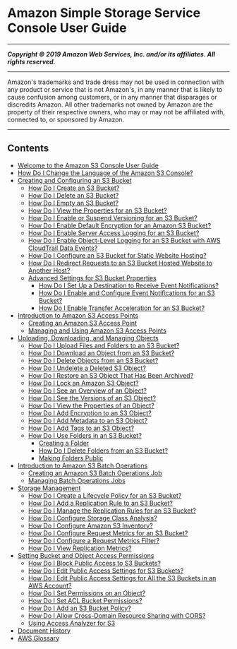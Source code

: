 # Amazon Simple Storage Service Console User Guide

-----
*****Copyright &copy; 2019 Amazon Web Services, Inc. and/or its affiliates. All rights reserved.*****

-----
Amazon's trademarks and trade dress may not be used in 
     connection with any product or service that is not Amazon's, 
     in any manner that is likely to cause confusion among customers, 
     or in any manner that disparages or discredits Amazon. All other 
     trademarks not owned by Amazon are the property of their respective
     owners, who may or may not be affiliated with, connected to, or 
     sponsored by Amazon.

-----
## Contents
+ [Welcome to the Amazon S3 Console User Guide](what-is-s3.md)
+ [How Do I Change the Language of the Amazon S3 Console?](change-ui-language.md)
+ [Creating and Configuring an S3 Bucket](create-configure-bucket.md)
   + [How Do I Create an S3 Bucket?](create-bucket.md)
   + [How Do I Delete an S3 Bucket?](delete-bucket.md)
   + [How Do I Empty an S3 Bucket?](empty-bucket.md)
   + [How Do I View the Properties for an S3 Bucket?](view-bucket-properties.md)
   + [How Do I Enable or Suspend Versioning for an S3 Bucket?](enable-versioning.md)
   + [How Do I Enable Default Encryption for an Amazon S3 Bucket?](default-bucket-encryption.md)
   + [How Do I Enable Server Access Logging for an S3 Bucket?](server-access-logging.md)
   + [How Do I Enable Object-Level Logging for an S3 Bucket with AWS CloudTrail Data Events?](enable-cloudtrail-events.md)
   + [How Do I Configure an S3 Bucket for Static Website Hosting?](static-website-hosting.md)
   + [How Do I Redirect Requests to an S3 Bucket Hosted Website to Another Host?](redirect-website-requests.md)
   + [Advanced Settings for S3 Bucket Properties](setup-advanced-bucket-properties.md)
      + [How Do I Set Up a Destination to Receive Event Notifications?](setup-event-notification-destination.md)
      + [How Do I Enable and Configure Event Notifications for an S3 Bucket?](enable-event-notifications.md)
      + [How Do I Enable Transfer Acceleration for an S3 Bucket?](enable-transfer-acceleration.md)
+ [Introduction to Amazon S3 Access Points](access-points.md)
   + [Creating an Amazon S3 Access Point](access-points-create-ap.md)
   + [Managing and Using Amazon S3 Access Points](access-points-manage.md)
+ [Uploading, Downloading, and Managing Objects](upload-download-objects.md)
   + [How Do I Upload Files and Folders to an S3 Bucket?](upload-objects.md)
   + [How Do I Download an Object from an S3 Bucket?](download-objects.md)
   + [How Do I Delete Objects from an S3 Bucket?](delete-objects.md)
   + [How Do I Undelete a Deleted S3 Object?](undelete-objects.md)
   + [How Do I Restore an S3 Object That Has Been Archived?](restore-archived-objects.md)
   + [How Do I Lock an Amazon S3 Object?](object-lock.md)
   + [How Do I See an Overview of an Object?](view-object-overview.md)
   + [How Do I See the Versions of an S3 Object?](view-object-versions.md)
   + [How Do I View the Properties of an Object?](view-object-properties.md)
   + [How Do I Add Encryption to an S3 Object?](add-object-encryption.md)
   + [How Do I Add Metadata to an S3 Object?](add-object-metadata.md)
   + [How Do I Add Tags to an S3 Object?](add-object-tags.md)
   + [How Do I Use Folders in an S3 Bucket?](using-folders.md)
      + [Creating a Folder](create-folder.md)
      + [How Do I Delete Folders from an S3 Bucket?](delete-folders.md)
      + [Making Folders Public](public-folders.md)
+ [Introduction to Amazon S3 Batch Operations](batch-ops.md)
   + [Creating an Amazon S3 Batch Operations Job](batch-ops-create-job.md)
   + [Managing Batch Operations Jobs](batch-ops-manage-jobs.md)
+ [Storage Management](storage-management.md)
   + [How Do I Create a Lifecycle Policy for an S3 Bucket?](create-lifecycle.md)
   + [How Do I Add a Replication Rule to an S3 Bucket?](enable-replication.md)
   + [How Do I Manage the Replication Rules for an S3 Bucket?](disable-replication.md)
   + [How Do I Configure Storage Class Analysis?](configure-analytics-storage-class.md)
   + [How Do I Configure Amazon S3 Inventory?](configure-inventory.md)
   + [How Do I Configure Request Metrics for an S3 Bucket?](configure-metrics.md)
   + [How Do I Configure a Request Metrics Filter?](configure-metrics-filter.md)
   + [How Do I View Replication Metrics?](viewing-replication-metrics.md)
+ [Setting Bucket and Object Access Permissions](set-permissions.md)
   + [How Do I Block Public Access to S3 Buckets?](block-public-access.md)
   + [How Do I Edit Public Access Settings for S3 Buckets?](block-public-access-bucket.md)
   + [How Do I Edit Public Access Settings for All the S3 Buckets in an AWS Account?](block-public-access-account.md)
   + [How Do I Set Permissions on an Object?](set-object-permissions.md)
   + [How Do I Set ACL Bucket Permissions?](set-bucket-permissions.md)
   + [How Do I Add an S3 Bucket Policy?](add-bucket-policy.md)
   + [How Do I Allow Cross-Domain Resource Sharing with CORS?](add-cors-configuration.md)
   + [Using Access Analyzer for S3](access-analyzer.md)
+ [Document History](document-history.md)
+ [AWS Glossary](glossary.md)